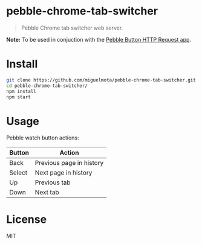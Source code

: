 # pebble-chrome-tab-switcher

> Pebble Chrome tab switcher web server.

**Note:** To be used in conjuction with the [Pebble Button HTTP Request app](https://github.com/miguelmota/pebble-button-http-request).

# Install

```bash
git clone https://github.com/miguelmota/pebble-chrome-tab-switcher.git
cd pebble-chrome-tab-switcher/
npm install
npm start
```

# Usage

Pebble watch button actions:

| Button  | Action  |
|---|---|
| Back  | Previous page in history  |
| Select  | Next page in history  |
| Up  | Previous tab  |
| Down  | Next tab  |

# License

MIT
